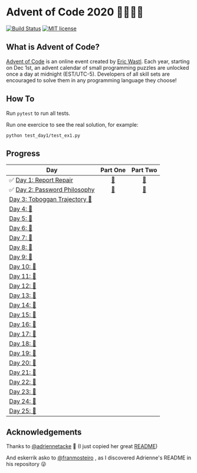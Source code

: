# Advent of Code 2020 🎄👨‍💻🎄

[![Build Status](https://github.com/anxodio/aoc2020/workflows/build/badge.svg)](https://github.com/anxodio/aoc2020/actions)
[![MIT license](https://img.shields.io/badge/License-MIT-blue.svg)](https://opensource.org/licenses/MIT)

## What is Advent of Code?

[Advent of Code](http://adventofcode.com) is an online event created by [Eric Wastl](https://twitter.com/ericwastl). Each year, starting on Dec 1st, an advent calendar of small programming puzzles are unlocked once a day at midnight (EST/UTC-5). Developers of all skill sets are encouraged to solve them in any programming language they choose!

## How To

Run `pytest` to run all tests.

Run one exercice to see the real solution, for example:

```
python test_day1/test_ex1.py
```

## Progress

| Day                                                                                                   |                                 Part One                                 |                                 Part Two                                 |
| ----------------------------------------------------------------------------------------------------- | :----------------------------------------------------------------------: | :----------------------------------------------------------------------: |
| ✅ [Day 1: Report Repair](https://github.com/anxodio/aoc2020/tree/main/test_day1/exercise.txt)        | [🌟](https://github.com/anxodio/aoc2020/tree/main/test_day1/test_ex1.py) | [🌟](https://github.com/anxodio/aoc2020/tree/main/test_day1/test_ex2.py) |
| ✅ [Day 2: Password Philosophy](https://github.com/anxodio/aoc2020/tree/main/test_day2/exercise.txt)  | [🌟](https://github.com/anxodio/aoc2020/tree/main/test_day2/test_ex3.py) | [🌟](https://github.com/anxodio/aoc2020/tree/main/test_day2/test_ex4.py) |
| [Day 3: Toboggan Trajectory 🚧 ](https://github.com/anxodio/aoc2020/tree/main/test_day3/exercise.txt) |                                                                          |                                                                          |
| [Day 4: 🚧 ]()                                                                                        |                                                                          |                                                                          |
| [Day 5: 🚧 ]()                                                                                        |                                                                          |                                                                          |
| [Day 6: 🚧 ]()                                                                                        |                                                                          |                                                                          |
| [Day 7: 🚧 ]()                                                                                        |                                                                          |                                                                          |
| [Day 8: 🚧 ]()                                                                                        |                                                                          |                                                                          |
| [Day 9: 🚧 ]()                                                                                        |                                                                          |                                                                          |
| [Day 10: 🚧 ]()                                                                                       |                                                                          |                                                                          |
| [Day 11: 🚧 ]()                                                                                       |                                                                          |                                                                          |
| [Day 12: 🚧 ]()                                                                                       |                                                                          |                                                                          |
| [Day 13: 🚧 ]()                                                                                       |                                                                          |                                                                          |
| [Day 14: 🚧 ]()                                                                                       |                                                                          |                                                                          |
| [Day 15: 🚧 ]()                                                                                       |                                                                          |                                                                          |
| [Day 16: 🚧 ]()                                                                                       |                                                                          |                                                                          |
| [Day 17: 🚧 ]()                                                                                       |                                                                          |                                                                          |
| [Day 18: 🚧 ]()                                                                                       |                                                                          |                                                                          |
| [Day 19: 🚧 ]()                                                                                       |                                                                          |                                                                          |
| [Day 20: 🚧 ]()                                                                                       |                                                                          |                                                                          |
| [Day 21: 🚧 ]()                                                                                       |                                                                          |                                                                          |
| [Day 22: 🚧 ]()                                                                                       |                                                                          |                                                                          |
| [Day 23: 🚧 ]()                                                                                       |                                                                          |                                                                          |
| [Day 24: 🚧 ]()                                                                                       |                                                                          |                                                                          |
| [Day 25: 🚧 ]()                                                                                       |                                                                          |                                                                          |

## Acknowledgements

Thanks to [@adriennetacke](https://github.com/adriennetacke) 🙌 (I just copied her great [README](https://github.com/adriennetacke/advent-of-code-2020/))

And eskerrik asko to [@franmosteiro](https://github.com/franmosteiro) , as I discovered Adrienne's README in his repository 😜
